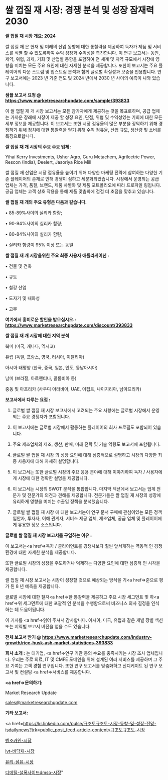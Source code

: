 # 쌀 껍질 재 시장: 경쟁 분석 및 성장 잠재력 2030

<strong>쌀 껍질 재 시장 개요: 2024</strong>

쌀 껍질 재 은 현재 및 미래의 산업 동향에 대한 통찰력을 제공하여 독자가 제품 및 서비스를 식별 할 수 있도록하여 수익 성장과 수익성을 촉진합니다. 이 연구 보고서는 동인, 제약, 위협, 과제, 기회 및 산업별 동향을 포함하여 전 세계 및 지역 규모에서 시장에 영향을 미치는 모든 주요 요인에 대한 자세한 분석을 제공합니다. 또한이 보고서는 주요 플레이어의 다운 스트림 및 업스트림 분석과 함께 글로벌 확실성과 보증을 인용합니다. 연구 보고서에는 2023 년 기준 연도 및 2024 년에서 2030 년 사이의 예측이 나와 있습니다.



<strong>샘플 보고서 요청 @ <a href=https://www.marketresearchupdate.com/sample/393833>https://www.marketresearchupdate.com/sample/393833</a></strong>

이 쌀 껍질 재 개 시장 보고서는 모든 참가자에게 제공하는 것을 목표로하며, 공급 업체는 가까운 장래에 시장이 제공 할 성장 요인, 단점, 위협 및 수익성있는 기회에 대한 모든 세부 정보를 제공합니다. 이 보고서는 또한 시장 점유율의 많은 부분을 장악하기 위해 경쟁하기 위해 정치에 대한 통찰력을 얻기 위해 수익 점유율, 산업 규모, 생산량 및 소비를 특징으로합니다.



<strong>쌀 껍질 재 개 시장의 주요 주요 업체 :</strong>

Yihai Kerry Investments, Usher Agro, Guru Metachem, Agrilectric Power, Rescon (India), Deelert, Jasoriya Rice Mill

쌀 껍질 재 산업은 시장 점유율을 높이기 위해 다양한 마케팅 전략에 참여하는 다양한 기존 플레이어의 존재로 인해 경쟁이 심하고 세분화되었습니다. 시장에서 운영되는 공급 업체는 가격, 품질, 브랜드, 제품 차별화 및 제품 포트폴리오에 따라 프로파일 링됩니다. 공급 업체는 고객 상호 작용을 통해 제품 맞춤화에 점점 더 초점을 맞추고 있습니다.



<strong>쌀 껍질 재 개의 주요 유형은 다음과 같습니다.</strong>

• 85-89%사이의 실리카 함량;

• 90-94%사이의 실리카 함량;

• 80-84%사이의 실리카 함량;

• 실리카 함량이 95% 이상 또는 동일



<strong>쌀 껍질 재 개 시장을위한 주요 최종 사용자 애플리케이션 :</strong>

• 건물 및 건축

• 규토

• 철강 산업

• 도자기 및 내화성

• 고무



<strong>여기에서 흥미로운 할인을 받으십시오.: <a href=https://www.marketresearchupdate.com/discount/393833>https://www.marketresearchupdate.com/discount/393833</a></strong>



<strong>쌀 껍질 재 개 시장에 대한 지역 분석</strong>

북미 (미국, 캐나다, 멕시코)

유럽 (독일, 프랑스, 영국, 러시아, 이탈리아)

아시아 태평양 (한국, 중국, 일본, 인도, 동남아시아)

남미 (브라질, 아르헨티나, 콜롬비아 등)

중동 및 아프리카 (사우디 아라비아, UAE, 이집트, 나이지리아, 남아프리카)



<strong>보고서에서 다루는 요점 :</strong>

1. 글로벌 쌀 껍질 재 시장 보고서에서 고려되는 주요 사항에는 글로벌 시장에서 운영되는 주요 경쟁자가 포함됩니다.

2. 이 보고서에는 글로벌 시장에서 활동하는 플레이어의 회사 프로필도 포함되어 있습니다.

3. 주요 제조업체의 제조, 생산, 판매, 미래 전략 및 기술 역량도 보고서에 포함됩니다.

4. 글로벌 쌀 껍질 재 시장 의 성장 요인에 대해 심층적으로 설명하고 시장의 다양한 최종 사용자에 대해 자세히 설명합니다.

5. 이 보고서는 또한 글로벌 시장의 주요 응용 분야에 대해 이야기하여 독자 / 사용자에게 시장에 대한 정확한 설명을 제공합니다.

6. 이 보고서는 시장의 SWOT 분석을 통합합니다. 마지막 섹션에서 보고서는 업계 전문가 및 전문가의 의견과 견해를 제공합니다. 전문가들은 쌀 껍질 재 시장의 성장에 유리하게 영향을 미치는 수출입 정책을 분석했습니다.

7. 글로벌 쌀 껍질 재 시장 에 대한 보고서는이 연구 문서 구매에 관심이있는 모든 정책 입안자, 투자자, 이해 관계자, 서비스 제공 업체, 제조업체, 공급 업체 및 플레이어에게 유용한 정보 소스입니다.



<strong>글로벌 쌀 껍질 재 시장 보고서를 구입하는 이유 :</strong>

이 보고서는<a href=>독자 / 클</a>라이언트를 경쟁사보다 훨씬 앞서게하는 역동적 인 경쟁 환경에 대한 자세한 분석을 제공합니다.

또한 글로벌 시장의 성장을 주도하거나 억제하는 다양한 요인에 대한 심층적 인 시각을 제공합니다.

쌀 껍질 재 시장 보고서는 시장이 성장할 것으로 예상되는 방식을 기<a href=>준으로</a> 평가 된 8 년 예측을 제공합니다.

글로벌 시장에 대한 철저<a href=>한 통찰력</a>을 제공하고 주요 시장 세그먼트 및 하<a href=>위 세그</a>먼트에 대한 포괄적 인 분석을 수행함으로써 비즈니스 의사 결정을 인식하는 데 도움이됩니다.

이 기사를 <a href=>읽어 주</a>셔서 감사합니다. 아시아, 미국, 유럽과 같은 개별 장별 섹션 또는 지역별 보고서 버전을 얻을 수도 있습니다.



<strong>전체 보고서 받기 @ <a href=https://www.marketresearchupdate.com/industry-growth/rice-husk-ash-market-statistices-393833>https://www.marketresearchupdate.com/industry-growth/rice-husk-ash-market-statistices-393833</a></strong>



<strong>회사 소개 :</strong>
는 대기업, <a href=>연구 기</a>관 등의 수요를 충족시키는 시장 조사 업체입니다. 우리는 주로 의료, IT 및 CMFE 도메인을 위해 설계된 여러 서비스를 제공하며 그 주요 기여는 고객 경험 연구입니다. 또한 연구 보고서를 맞춤화하고 신디케이트 된 연구 보고서 및 컨설팅 <a href=>서비</a>스를 제공합니다.



<strong><a href=>문의하기:</a></strong>

Market Research Update

sales@marketresearchupdate.com



<strong>기타 보고서:</strong>

<a href=https://kr.linkedin.com/pulse/규조토규조토-시장-동향-및-성장-전망-isdailynews?trk=public_post_feed-article-content>규조토규조토-시장</a>

<a href=https://www.linkedin.com/pulse/벤조카인-시장-진입-전략-및-위험-평가2029년-survey-savvy-insights-360-analysis-djggf/>벤조카인-시장</a>

<a href=https://www.linkedin.com/pulse/lvt-바닥재-시장-규모-및-성장-2023-survey-spotlight-pro-24-analysis-dq24f/>lvt-바닥재-시장</a>

<a href=https://www.linkedin.com/pulse/유리-섬유-시장-현재-및-미래-성장-2029-isdailynews-qvdwf/>유리-섬유-시장</a>

<a href=https://www.linkedin.com/pulse/디메틸-설폭사이드dmso-시장-진입-전략-및-위험-평가2030년-trendsetters-talk-360-analysis-p06tc/>디메틸-설폭사이드dmso-시장</a>"
